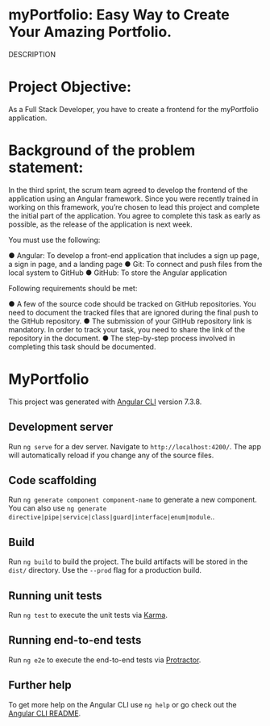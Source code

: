 # myPortfolio: Easy Way to Create Your Amazing Portfolio.
DESCRIPTION

# Project Objective: 

As a Full Stack Developer, you have to create a frontend for the myPortfolio application. 

 

# Background of the problem statement: 

In the third sprint, the scrum team agreed to develop the frontend of the application using an Angular framework. Since you were recently trained in working on this framework, you’re chosen to lead this project and complete the initial part of the application. You agree to complete this task as early as possible, as the release of the application is next week. 

 

You must use the following: 

● Angular: To develop a front-end application that includes a sign up page, a sign in page, and a landing page 
● Git: To connect and push files from the local system to GitHub 
● GitHub: To store the Angular application

 

Following requirements should be met: 

● A few of the source code should be tracked on GitHub repositories. You need to document the tracked files that are ignored during the final push to the GitHub repository.
● The submission of your GitHub repository link is mandatory. In order to track your task, you need to share the link of the repository in the document.
● The step-by-step process involved in completing this task should be documented.



# MyPortfolio

This project was generated with [Angular CLI](https://github.com/angular/angular-cli) version 7.3.8.

## Development server

Run `ng serve` for a dev server. Navigate to `http://localhost:4200/`. The app will automatically reload if you change any of the source files.

## Code scaffolding

Run `ng generate component component-name` to generate a new component. You can also use `ng generate directive|pipe|service|class|guard|interface|enum|module`..

## Build

Run `ng build` to build the project. The build artifacts will be stored in the `dist/` directory. Use the `--prod` flag for a production build.

## Running unit tests

Run `ng test` to execute the unit tests via [Karma](https://karma-runner.github.io).

## Running end-to-end tests

Run `ng e2e` to execute the end-to-end tests via [Protractor](http://www.protractortest.org/).

## Further help

To get more help on the Angular CLI use `ng help` or go check out the [Angular CLI README](https://github.com/angular/angular-cli/blob/master/README.md).
